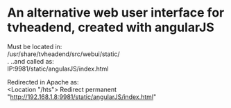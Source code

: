 # An alternative web user interface for tvheadend, created with angularJS

Must be located in:<br>
	/usr/share/tvheadend/src/webui/static/<br>
.
..and called as:<br>
	IP:9981/static/angularJS/index.html<br>

Redirected in Apache as: <br>
        <Location "/hts">
                Redirect permanent "http://192.168.1.8:9981/static/angularJS/index.html"
        </Location>
